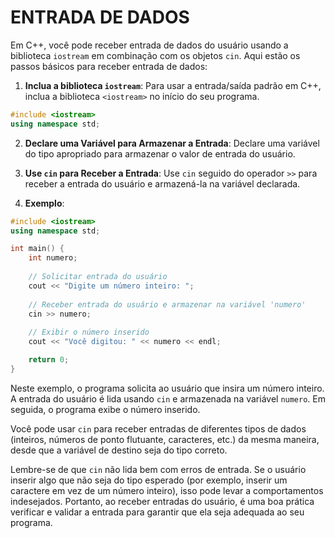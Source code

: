 # ENTRADA DE DADOS
Em C++, você pode receber entrada de dados do usuário usando a biblioteca `iostream` em combinação com os objetos `cin`. Aqui estão os passos básicos para receber entrada de dados:

1. **Inclua a biblioteca `iostream`**: Para usar a entrada/saída padrão em C++, inclua a biblioteca `<iostream>` no início do seu programa.

```cpp
#include <iostream>
using namespace std;
```

2. **Declare uma Variável para Armazenar a Entrada**: Declare uma variável do tipo apropriado para armazenar o valor de entrada do usuário.

3. **Use `cin` para Receber a Entrada**: Use `cin` seguido do operador `>>` para receber a entrada do usuário e armazená-la na variável declarada.

4. **Exemplo**:

```cpp
#include <iostream>
using namespace std;

int main() {
    int numero;
    
    // Solicitar entrada do usuário
    cout << "Digite um número inteiro: ";
    
    // Receber entrada do usuário e armazenar na variável 'numero'
    cin >> numero;
    
    // Exibir o número inserido
    cout << "Você digitou: " << numero << endl;

    return 0;
}
```

Neste exemplo, o programa solicita ao usuário que insira um número inteiro. A entrada do usuário é lida usando `cin` e armazenada na variável `numero`. Em seguida, o programa exibe o número inserido.

Você pode usar `cin` para receber entradas de diferentes tipos de dados (inteiros, números de ponto flutuante, caracteres, etc.) da mesma maneira, desde que a variável de destino seja do tipo correto.

Lembre-se de que `cin` não lida bem com erros de entrada. Se o usuário inserir algo que não seja do tipo esperado (por exemplo, inserir um caractere em vez de um número inteiro), isso pode levar a comportamentos indesejados. Portanto, ao receber entradas do usuário, é uma boa prática verificar e validar a entrada para garantir que ela seja adequada ao seu programa.